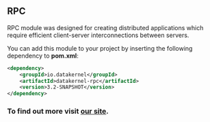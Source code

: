 ## RPC

RPC module was designed for creating distributed applications which require efficient client-server interconnections between 
servers.

You can add this module to your project by inserting the following dependency to **pom.xml**:
```xml
<dependency>
    <groupId>io.datakernel</groupId>
    <artifactId>datakernel-rpc</artifactId>
    <version>3.2-SNAPSHOT</version>
</dependency>
```

### To find out more visit [our site](https://datakernel.io/docs/cloud/rpc.html).

